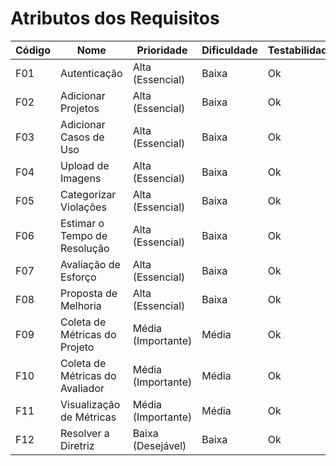 # Atributos dos Requisitos

| Código |Nome                             | Prioridade         | Dificuldade | Testabilidade | Clareza             | Rastreabilidade | Viabilidade |
|--------|---------------------------------|--------------------|-------------|---------------|---------------------|-----------------|-------------|
| F01    | Autenticação                    | Alta (Essencial)   | Baixa       | Ok            | Ok                  | Ok              | Ok          |
| F02    | Adicionar Projetos              | Alta (Essencial)   | Baixa       | Ok            | Ok                  | Ok              | Ok          |
| F03    | Adicionar Casos de Uso          | Alta (Essencial)   | Baixa       | Ok            | Ok                  | Ok              | Ok          |  
| F04    | Upload de Imagens               | Alta (Essencial)   | Baixa       | Ok            | Ok                  | Ok              | Ok          |
| F05    | Categorizar Violações           | Alta (Essencial)   | Baixa       | Ok            | Possui Ambiguidades | Ok              | Ok          |
| F06    | Estimar o Tempo de Resolução    | Alta (Essencial)   | Baixa       | Ok            | Possui Ambiguidades | Ok              | Ok          |
| F07    | Avaliação de Esforço            | Alta (Essencial)   | Baixa       | Ok            | Possui Ambiguidades | Ok              | Ok          |
| F08    | Proposta de Melhoria            | Alta (Essencial)   | Baixa       | Ok            | Ok                  | Ok              | Ok          |
| F09    | Coleta de Métricas do Projeto   | Média (Importante) | Média       | Ok            | Ok                  | Ok              | Ok          |
| F10    | Coleta de Métricas do Avaliador | Média (Importante) | Média       | Ok            | Ok                  | Ok              | Ok          |
| F11    | Visualização de Métricas        | Média (Importante) | Média       | Ok            | Ok                  | Ok              | Ok          |
| F12    | Resolver a Diretriz             | Baixa (Desejável)  | Baixa       | Ok            | Ok                  | Ok              | Ok          |